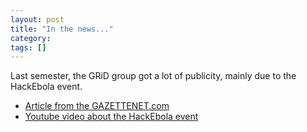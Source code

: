 ```yaml
---
layout: post
title: "In the news..."
category: 
tags: []
---
```


Last semester, the GRiD group got a lot of publicity, mainly due to the HackEbola event. 

* [Article from the GAZETTENET.com](http://mobile.gazettenet.com/home/14466582-108/hackebola-at-umass-aids-fight-against-west-african-epidemic)
* [Youtube video about the HackEbola event](https://www.youtube.com/watch?v=UooB70LxQuY)


